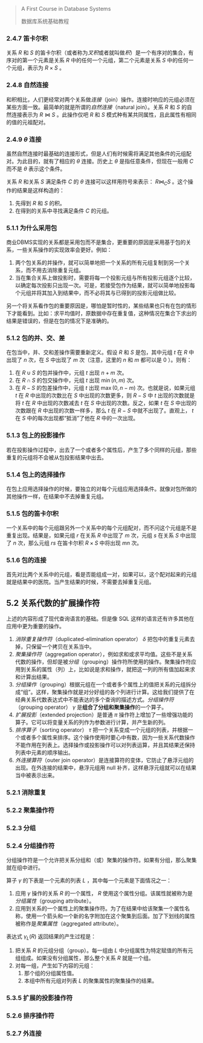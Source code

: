 > A First Course in Database Systems
>
> 数据库系统基础教程

### 2.4.7 笛卡尔积

关系 $R$ 和 $S$ 的笛卡尔积（或者称为*叉积*或者就叫做*积*）是一个有序对的集合，有序对的第一个元素是关系 $R$ 中的任何一个元组，第二个元素是关系 $S$ 中的任何一个元组，表示为 $R \times S$ 。

### 2.4.8 自然连接

和积相比，人们更经常对两个关系做*连接*（join）操作。连接时响应的元组必须在某些方面一致。最简单的就是所谓的*自然连接*（natural join）。关系 $R$ 和 $S$ 的自然连接表示为 $R \bowtie S$ 。此操作仅吧 $R$ 和 $S$ 模式种有某共同属性，且此属性有相同的值的元祖配对。

### 2.4.9 $\theta$ 连接

虽然自然连接时最基础的连接形式，但是人们有时候需将满足其他条件的元组配对。为此目的，就有了相应的 $\theta$ 连接。历史上 $\theta$ 是指任意条件，但现在一般用 $C$ 而不是 $\theta$ 表示这个条件。

关系 $R$ 和关系 $S$ 满足条件 $C$ 的 $\theta$ 连接可以这样用符号来表示： $R \bowtie_C S$ 。这个操作的结果是这样构造的：

1. 先得到 $R$ 和 $S$ 的积。
2. 在得到的关系中寻找满足条件 $C$ 的元组。

### 5.1.1 为什么采用包

商业DBMS实现的关系都是采用包而不是集合，更重要的原因是采用基于包的关系，一些关系操作的实现效率会更好。例如：

1. 两个包关系的并操作，就可以简单地把一个关系的所有元组复制到另一个关系，而不用去消除重复元组。
2. 当在集合关系上做投影时，需要将每一个投影元组与所有投影元组逐个比较，以确定每次投影只出现一次。可是，若接受包作为结果，就可以简单地投影每个元组并将其加入到结果中，而不必将其与已得到的投影元组做比较。

另一个将关系看作包的重要原因是，哪怕是暂时性的，某些结果也只有在包的情形下才能看到。比如：求平均值时，原数据中存在重复值，这种情况在集合下求出的结果是错误的，但是在包的情况下是准确的。

### 5.1.2 包的并、交、差

在包当中，并、交和差操作需要重新定义。假设 $R$ 和 $S$ 是包，其中元组 $t$ 在 $R$ 中出现了 $n$ 次，在 $S$ 中出现了 $m$ 次（注意，这里的 $n$ 和 $m$ 都可以是 $0$ ）。则有：

1. 在 $R \cup S$ 的包并操作中，元组 $t$ 出现 $n+m$ 次。
2. 在 $R \cap S$ 的包交操作中，元组 $t$ 出现 $\min(n, m)$ 次。
3. 在 $R - S$ 的包差操作中，元组 $t$ 出现 $\max(0, n-m)$ 次。也就是说，如果元组 $t$ 在 $R$ 中出现的次数比在 $S$ 中出现的次数更多，则 $R-S$ 中 $t$ 出现的次数就是将 $t$ 在 $R$ 中出现的次数减去 $t$ 在 $S$ 中出现的次数。反之，如果 $t$ 在 $S$ 中出现的次数跟在 $R$ 中出现的次数一样多，那么 $t$ 在 $R-S$ 中就不出现了。直观上， $t$ 在 $S$ 中的每次出现都“抵消”了他在 $R$ 中的一次出现。

### 5.1.3 包上的投影操作

若在投影操作过程中，出去了一个或者多个属性后，产生了多个同样的元组，那些重复的元组将不会被从包投影结果中出去。

### 5.1.4 包上的选择操作

在包上应用选择操作的时候，要独立的对每个元组应用选择条件。就像对包所做的其他操作一样，在结果中不去掉重复元组。

### 5.1.5 包的笛卡尔积

一个关系中的每个元组跟另外一个关系中的每个元组配对，而不问这个元组是不是重复出现。结果是，如果元组 $r$ 在关系 $R$ 中出现了 $m$ 次，元组 $s$ 在关系 $S$ 中出现了 $n$ 次，那么元组 $rs$ 在笛卡尔积 $R \times S$ 中将出现 $mn$ 次。

### 5.1.6 包的连接

首先对比两个关系中的元组，看是否能组成一对，如果可以，这个配对起来的元组就是结果中的医院。当产生结果的时候，不需要去掉重复元组。

## 5.2 关系代数的扩展操作符

上述的内容形成了现代查询语言的基础。但是像 SQL 这样的语言还有许多其他在应用中更为重要的操作。

1. *消除重复操作符*（duplicated-elimination operator） $\delta$ 把包中的重复元素去掉，只保留一个拷贝在关系当中。
2. *聚集操作符*（aggregation operator），例如求和或求平均值。这些不是关系代数的操作，但却是被*分组*（grouping）操作符所使用的操作。聚集操作符应用到关系的属性（列）上，比如说是求和操作，就把这一列的所有值加起来求和计算出结果。
3. *分组操作*（grouping）根据元组在一个或者多个属性上的值把关系的元组拆分成“组”。这样，聚集操作就是对分好组的各个列进行计算。这给我们提供了在经典关系代数表达式中不能表达的多个查询的描述方式。*分组操作符*（grouping operator） $\gamma$ 是**组合了分组和聚集操作**的一个算子。
4. *扩展投影*（extended projection）是普通 $\pi$ 操作符上增加了一些增强功能的算子。它可以将变量关系的列作为参数进行计算，并产生新的列。
5. *排序算子*（sorting operator） $\tau$ 把一个关系变成一个元组的列表，并根据一个或者多个属性来排序。这个操作使用时要心中有数，因为一些关系代数操作不能作用在列表上。选择操作或投影操作可以对列表运算，并且其结果还保持列表中元素的顺序输出。
6. *外连接算符*（outer join operator）是连接算符的变体，它防止了悬浮元组的出现。在外连接的结果中，悬浮元组用 null 补齐，这样悬浮元组就可以在结果当中被表示出来。

### 5.2.1 消除重复

### 5.2.2 聚集操作符

### 5.2.3 分组

### 5.2.4 分组操作符

分组操作符是一个允许把关系分组和（或）聚集的操作符。如果有分组，那么聚集就在组中进行。

算子 $\gamma$ 的下表是一个元素的列表 $L$ ，其中每一个元素是下面情况之一：

1. 应用 $\gamma$ 操作的关系 $R$ 的一个属性， $R$ 使用这个属性分组。该属性就被称为是*分组属性*（grouping attribute）。
2. 应用到关系的一个属性上的聚集操作符。为了在结果中给该聚集一个属性名称，使用一个箭头和一个新的名字附加在这个聚集到后面。加了下划线的属性被称作是*聚集属性*（aggregated attribute）。

表达式 $\gamma_L(R)$ 返回结果的产生过程是：

1. 把关系 $R$ 的元组分组（group）。每一组由 $L$ 中分组属性为特定赋值的所有元组组成。如果没有分组属性，那么整个关系 $R$ 就是一个组。
2. 对每一组，产生如下内容的元组：
   1. 那个组的分组属性值。
   2. 本组中所有元组对列表 $L$ 的聚集属性的聚集操作的结果。

### 5.3.5 扩展的投影操作符

### 5.2.6 排序操作符

### 5.2.7 外连接
